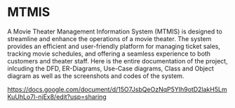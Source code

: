# MTMIS
A Movie Theater Management Information System (MTMIS) is designed to streamline and enhance the operations of a movie theater. The system provides an efficient and user-friendly platform for managing ticket sales, tracking movie schedules, and offering a seamless experience to both customers and theater staff. 
Here is the entire documentation of the project, inlcuding the DFD, ER-Diagrams, Use-Case diagrams, Class and Object diagram as well as the screenshots and codes of the system. 

https://docs.google.com/document/d/15O7JsbQeOzNqP5YIh9otD2lakH5LmKuUhLo7l-njEx8/edit?usp=sharing
